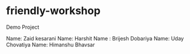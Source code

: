 # friendly-workshop
Demo Project

Name: Zaid kesarani
Name: Harshit 
Name : Brijesh Dobariya
Name: Uday Chovatiya
Name: Himanshu Bhavsar
